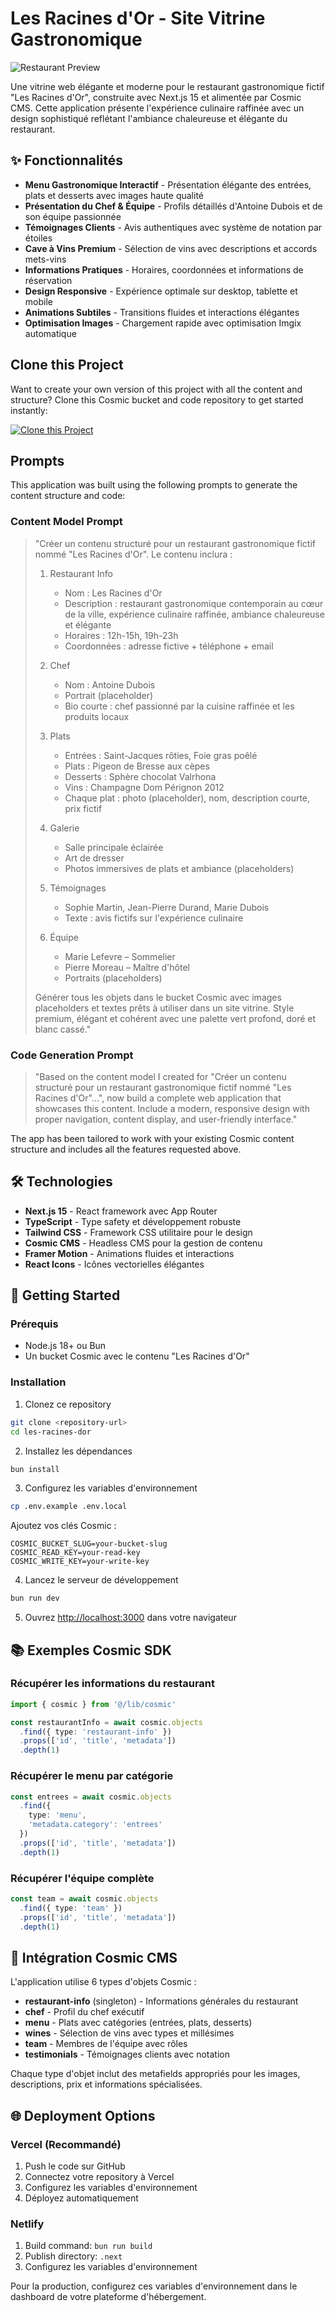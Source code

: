 # Les Racines d'Or - Site Vitrine Gastronomique

![Restaurant Preview](https://imgix.cosmicjs.com/da03a280-9a5e-11f0-bba7-d56988718db7-photo-1517248135467-4c7edcad34c4-1758839262203.jpg?w=1200&h=300&fit=crop&auto=format,compress)

Une vitrine web élégante et moderne pour le restaurant gastronomique fictif "Les Racines d'Or", construite avec Next.js 15 et alimentée par Cosmic CMS. Cette application présente l'expérience culinaire raffinée avec un design sophistiqué reflétant l'ambiance chaleureuse et élégante du restaurant.

## ✨ Fonctionnalités

- **Menu Gastronomique Interactif** - Présentation élégante des entrées, plats et desserts avec images haute qualité
- **Présentation du Chef & Équipe** - Profils détaillés d'Antoine Dubois et de son équipe passionnée
- **Témoignages Clients** - Avis authentiques avec système de notation par étoiles
- **Cave à Vins Premium** - Sélection de vins avec descriptions et accords mets-vins
- **Informations Pratiques** - Horaires, coordonnées et informations de réservation
- **Design Responsive** - Expérience optimale sur desktop, tablette et mobile
- **Animations Subtiles** - Transitions fluides et interactions élégantes
- **Optimisation Images** - Chargement rapide avec optimisation Imgix automatique

## Clone this Project

Want to create your own version of this project with all the content and structure? Clone this Cosmic bucket and code repository to get started instantly:

[![Clone this Project](https://img.shields.io/badge/Clone%20this%20Project-29abe2?style=for-the-badge&logo=cosmic&logoColor=white)](https://app.cosmicjs.com/projects/new?clone_bucket=68d5b8dde4b13704227fb63e&clone_repository=68d5c362e4b13704227fb673)

## Prompts

This application was built using the following prompts to generate the content structure and code:

### Content Model Prompt

> "Créer un contenu structuré pour un restaurant gastronomique fictif nommé "Les Racines d'Or". Le contenu inclura :
> 
> 1. Restaurant Info  
>    - Nom : Les Racines d'Or  
>    - Description : restaurant gastronomique contemporain au cœur de la ville, expérience culinaire raffinée, ambiance chaleureuse et élégante  
>    - Horaires : 12h-15h, 19h-23h  
>    - Coordonnées : adresse fictive + téléphone + email
> 
> 2. Chef  
>    - Nom : Antoine Dubois  
>    - Portrait (placeholder)  
>    - Bio courte : chef passionné par la cuisine raffinée et les produits locaux
> 
> 3. Plats  
>    - Entrées : Saint-Jacques rôties, Foie gras poêlé  
>    - Plats : Pigeon de Bresse aux cèpes  
>    - Desserts : Sphère chocolat Valrhona  
>    - Vins : Champagne Dom Pérignon 2012  
>    - Chaque plat : photo (placeholder), nom, description courte, prix fictif
> 
> 4. Galerie  
>    - Salle principale éclairée  
>    - Art de dresser  
>    - Photos immersives de plats et ambiance (placeholders)
> 
> 5. Témoignages  
>    - Sophie Martin, Jean-Pierre Durand, Marie Dubois  
>    - Texte : avis fictifs sur l'expérience culinaire
> 
> 6. Équipe  
>    - Marie Lefevre – Sommelier  
>    - Pierre Moreau – Maître d'hôtel  
>    - Portraits (placeholders)
> 
> Générer tous les objets dans le bucket Cosmic avec images placeholders et textes prêts à utiliser dans un site vitrine. Style premium, élégant et cohérent avec une palette vert profond, doré et blanc cassé."

### Code Generation Prompt

> "Based on the content model I created for "Créer un contenu structuré pour un restaurant gastronomique fictif nommé "Les Racines d'Or"...", now build a complete web application that showcases this content. Include a modern, responsive design with proper navigation, content display, and user-friendly interface."

The app has been tailored to work with your existing Cosmic content structure and includes all the features requested above.

## 🛠️ Technologies

- **Next.js 15** - React framework avec App Router
- **TypeScript** - Type safety et développement robuste
- **Tailwind CSS** - Framework CSS utilitaire pour le design
- **Cosmic CMS** - Headless CMS pour la gestion de contenu
- **Framer Motion** - Animations fluides et interactions
- **React Icons** - Icônes vectorielles élégantes

## 🚀 Getting Started

### Prérequis

- Node.js 18+ ou Bun
- Un bucket Cosmic avec le contenu "Les Racines d'Or"

### Installation

1. Clonez ce repository
```bash
git clone <repository-url>
cd les-racines-dor
```

2. Installez les dépendances
```bash
bun install
```

3. Configurez les variables d'environnement
```bash
cp .env.example .env.local
```

Ajoutez vos clés Cosmic :
```env
COSMIC_BUCKET_SLUG=your-bucket-slug
COSMIC_READ_KEY=your-read-key
COSMIC_WRITE_KEY=your-write-key
```

4. Lancez le serveur de développement
```bash
bun run dev
```

5. Ouvrez [http://localhost:3000](http://localhost:3000) dans votre navigateur

## 📚 Exemples Cosmic SDK

### Récupérer les informations du restaurant
```typescript
import { cosmic } from '@/lib/cosmic'

const restaurantInfo = await cosmic.objects
  .find({ type: 'restaurant-info' })
  .props(['id', 'title', 'metadata'])
  .depth(1)
```

### Récupérer le menu par catégorie
```typescript
const entrees = await cosmic.objects
  .find({ 
    type: 'menu',
    'metadata.category': 'entrees'
  })
  .props(['id', 'title', 'metadata'])
  .depth(1)
```

### Récupérer l'équipe complète
```typescript
const team = await cosmic.objects
  .find({ type: 'team' })
  .props(['id', 'title', 'metadata'])
  .depth(1)
```

## 🎨 Intégration Cosmic CMS

L'application utilise 6 types d'objets Cosmic :

- **restaurant-info** (singleton) - Informations générales du restaurant
- **chef** - Profil du chef exécutif
- **menu** - Plats avec catégories (entrées, plats, desserts)
- **wines** - Sélection de vins avec types et millésimes
- **team** - Membres de l'équipe avec rôles
- **testimonials** - Témoignages clients avec notation

Chaque type d'objet inclut des metafields appropriés pour les images, descriptions, prix et informations spécialisées.

## 🌐 Deployment Options

### Vercel (Recommandé)
1. Push le code sur GitHub
2. Connectez votre repository à Vercel
3. Configurez les variables d'environnement
4. Déployez automatiquement

### Netlify
1. Build command: `bun run build`
2. Publish directory: `.next`
3. Configurez les variables d'environnement

Pour la production, configurez ces variables d'environnement dans le dashboard de votre plateforme d'hébergement.

<!-- README_END -->